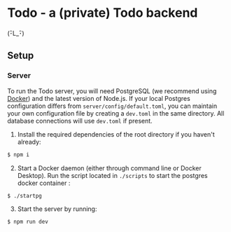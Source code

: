 # Todo - a (private) Todo backend

(･ิL_･ิ)

## Setup

### Server

To run the Todo server, you will need PostgreSQL (we recommend using [Docker](https://hackernoon.com/dont-install-postgres-docker-pull-postgres-bee20e200198)) and the latest version of Node.js. If your local Postgres configuration differs from `server/config/default.toml`, you can maintain your own configuration file by creating a `dev.toml` in the same directory. All database connections will use `dev.toml` if present. 

1) Install the required dependencies of the root directory if you haven't already:
```bash
$ npm i
```

2) Start a Docker daemon (either through command line or Docker Desktop). Run the script located in `./scripts` to start the postgres docker container :
```bash
$ ./startpg
```
3) Start the server by running:
```bash
$ npm run dev
```
